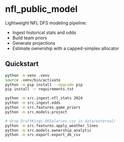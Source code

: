 # nfl_public_model

Lightweight NFL DFS modeling pipeline:
- Ingest historical stats and odds
- Build team priors
- Generate projections
- Estimate ownership with a capped-simplex allocator

## Quickstart
```bash
python -m venv .venv
source .venv/bin/activate
python -m pip install --upgrade pip
pip install -r requirements.txt

python -m src.ingest.nfl_stats 2024
python -m src.ingest.odds
python -m src.features.game_priors
python -m src.models.project

# drop DraftKings DKSalaries.csv in data/external/
python -m src.features.apply_weather_lines
python -m src.models.ownership_analytic
python -m src.export.export_dk_csv

